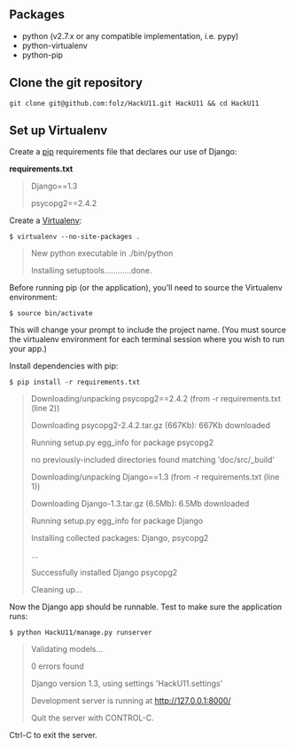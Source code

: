 ## Packages

* python (v2.7.x or any compatible implementation, i.e. pypy)
* python-virtualenv
* python-pip

## Clone the git repository

`git clone git@github.com:folz/HackU11.git HackU11 && cd HackU11`

## Set up Virtualenv

Create a [pip](http://pypi.python.org/pypi/pip) requirements file that declares our use of Django:

**requirements.txt**

> Django==1.3
> 
> psycopg2==2.4.2


Create a [Virtualenv](http://pypi.python.org/pypi/virtualenv):

`$ virtualenv --no-site-packages .`

> New python executable in ./bin/python
> 
> Installing setuptools............done.


Before running pip (or the application), you’ll need to source the Virtualenv environment:

`$ source bin/activate`

This will change your prompt to include the project name. (You must source the virtualenv environment for each terminal session where you wish to run your app.)

Install dependencies with pip:

`$ pip install -r requirements.txt`

> Downloading/unpacking psycopg2==2.4.2 (from -r requirements.txt (line 2))
> 
> Downloading psycopg2-2.4.2.tar.gz (667Kb): 667Kb downloaded
> 
> Running setup.py egg_info for package psycopg2
> 
>   no previously-included directories found matching 'doc/src/_build'
> 
> Downloading/unpacking Django==1.3 (from -r requirements.txt (line 1))
> 
> Downloading Django-1.3.tar.gz (6.5Mb): 6.5Mb downloaded
> 
> Running setup.py egg_info for package Django
> 
> Installing collected packages: Django, psycopg2
> 
> ...
> 
> Successfully installed Django psycopg2
> 
> Cleaning up...

Now the Django app should be runnable. Test to make sure the application runs:

`$ python HackU11/manage.py runserver`

> Validating models...
> 
> 
> 
> 0 errors found
> 
> Django version 1.3, using settings 'HackU11.settings'
> 
> Development server is running at http://127.0.0.1:8000/
> 
> Quit the server with CONTROL-C.

Ctrl-C to exit the server.
